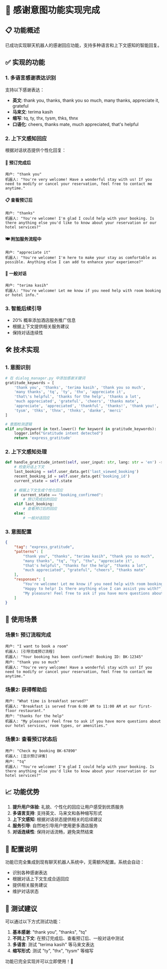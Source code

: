 # 🙏 感谢意图功能实现完成

## 📋 功能概述

已成功实现聊天机器人的感谢回应功能，支持多种语言和上下文感知的智能回复。

## ✅ 实现的功能

### 1. **多语言感谢表达识别**
支持以下感谢表达：
- **英文**: thank you, thanks, thank you so much, many thanks, appreciate it, grateful
- **马来文**: terima kasih  
- **缩写**: tq, ty, thx, tysm, thks, thnx
- **口语化**: cheers, thanks mate, much appreciated, that's helpful

### 2. **上下文感知回应**
根据对话状态提供个性化回复：

#### 🏨 **预订完成后**
```
用户: "thank you"
机器人: "You're very welcome! Have a wonderful stay with us! If you need to modify or cancel your reservation, feel free to contact me anytime."
```

#### 📋 **查看预订后**  
```
用户: "thanks"
机器人: "You're welcome! I'm glad I could help with your booking. Is there anything else you'd like to know about your reservation or our hotel services?"
```

#### 🍽️ **附加服务流程中**
```
用户: "appreciate it"
机器人: "You're welcome! I'm here to make your stay as comfortable as possible. Anything else I can add to enhance your experience?"
```

#### 💬 **一般对话**
```
用户: "terima kasih"
机器人: "You're welcome! Let me know if you need help with room booking or hotel info."
```

### 3. **智能后续引导**
- 20% 概率添加酒店服务推广信息
- 根据上下文提供相关服务建议
- 保持对话连续性

## 🛠️ 技术实现

### 1. **意图识别**
```python
# 在 dialog_manager.py 中添加感谢关键词
gratitude_keywords = [
    'thank you', 'thanks', 'terima kasih', 'thank you so much',
    'many thanks', 'tq', 'ty', 'thx', 'appreciate it',
    'that\'s helpful', 'thanks for the help', 'thanks a lot',
    'much appreciated', 'grateful', 'cheers', 'thanks mate',
    'appreciate', 'appreciated', 'thankful', 'thanks!', 'thank you!',
    'tysm', 'thks', 'thnx', 'thnks', 'danke', 'merci'
]

# 意图检测逻辑
elif any(keyword in text.lower() for keyword in gratitude_keywords):
    logger.info("Gratitude intent detected")
    return 'express_gratitude'
```

### 2. **上下文感知处理**
```python
def handle_gratitude_intent(self, user_input: str, lang: str = 'en') -> str:
    # 检查对话上下文
    last_booking = self.user_data.get('last_viewed_booking')
    recent_booking_id = self.user_data.get('booking_id')
    current_state = self.state
    
    # 根据上下文生成个性化回应
    if current_state == "booking_confirmed":
        # 预订完成后的回应
    elif last_booking:
        # 查看预订后的回应
    else:
        # 一般对话回应
```

### 3. **意图配置**
```json
{
    "tag": "express_gratitude",
    "patterns": [
        "thank you", "thanks", "terima kasih", "thank you so much",
        "many thanks", "tq", "ty", "thx", "appreciate it",
        "that's helpful", "thanks for the help", "thanks a lot",
        "much appreciated", "grateful", "cheers", "thanks mate"
    ],
    "responses": [
        "You're welcome! Let me know if you need help with room booking or hotel info.",
        "Happy to help! Is there anything else I can assist you with?",
        "My pleasure! Feel free to ask if you have more questions about our hotel services."
    ]
}
```

## 🎯 使用场景

### 场景1: 预订流程完成
```
用户: "I want to book a room"
机器人: [引导完成预订流程]
机器人: "Your booking has been confirmed! Booking ID: BK-12345"
用户: "thank you so much"
机器人: "You're very welcome! Have a wonderful stay with us! If you need to modify or cancel your reservation, feel free to contact me anytime."
```

### 场景2: 获得帮助后
```
用户: "What time is breakfast served?"
机器人: "Breakfast is served from 6:00 AM to 11:00 AM at our first-floor restaurant."
用户: "thanks for the help"
机器人: "My pleasure! Feel free to ask if you have more questions about our hotel services, room types, or amenities."
```

### 场景3: 查看预订状态后
```
用户: "Check my booking BK-67890"
机器人: [显示预订详情]
用户: "tq"
机器人: "You're welcome! I'm glad I could help with your booking. Is there anything else you'd like to know about your reservation or our hotel services?"
```

## 📈 功能优势

1. **提升用户体验**: 礼貌、个性化的回应让用户感受到优质服务
2. **多语言支持**: 支持英文、马来文和各种缩写形式
3. **上下文感知**: 根据对话状态提供相关的后续建议
4. **服务引导**: 自然地引导用户使用更多酒店服务
5. **对话连续性**: 保持对话流畅，避免突然结束

## 🔧 配置说明

功能已完全集成到现有聊天机器人系统中，无需额外配置。系统会自动：
- 识别各种感谢表达
- 根据对话上下文生成合适回应
- 提供相关服务建议
- 维护对话状态

## 🎉 测试建议

可以通过以下方式测试功能：

1. **基本感谢**: "thank you", "thanks", "tq"
2. **不同上下文**: 在预订完成后、查看预订后、一般对话中测试
3. **多语言**: 测试 "terima kasih" 等马来文表达
4. **缩写形式**: 测试 "ty", "thx", "tysm" 等缩写

功能已完全实现并可以立即使用！🚀
